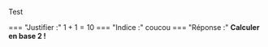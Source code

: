 Test

===  "Justifier :"
    $1+1=10$
===  "Indice :"
    coucou
=== "Réponse :"
    **Calculer en base 2 !**
